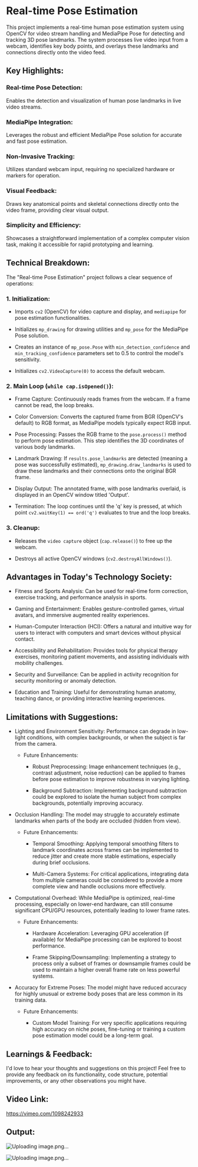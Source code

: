 # Real-time Pose Estimation

This project implements a real-time human pose estimation system using OpenCV for video stream handling and MediaPipe Pose for detecting and tracking 3D pose landmarks. The system processes live video input from a webcam, identifies key body points, and overlays these landmarks and connections directly onto the video feed.


## Key Highlights:

### Real-time Pose Detection:
Enables the detection and visualization of human pose landmarks in live video streams.

### MediaPipe Integration:
Leverages the robust and efficient MediaPipe Pose solution for accurate and fast pose estimation.

### Non-Invasive Tracking:
Utilizes standard webcam input, requiring no specialized hardware or markers for operation.

### Visual Feedback:
Draws key anatomical points and skeletal connections directly onto the video frame, providing clear visual output.

### Simplicity and Efficiency:
Showcases a straightforward implementation of a complex computer vision task, making it accessible for rapid prototyping and learning.

## Technical Breakdown:
The "Real-time Pose Estimation" project follows a clear sequence of operations:

### 1. Initialization:

* Imports `cv2` (OpenCV) for video capture and display, and `mediapipe` for pose estimation functionalities.

* Initializes `mp_drawing` for drawing utilities and `mp_pose` for the MediaPipe Pose solution.

* Creates an instance of `mp_pose.Pose` with `min_detection_confidence` and `min_tracking_confidence` parameters set to 0.5 to control the model's sensitivity.

* Initializes `cv2.VideoCapture(0)` to access the default webcam.

### 2. Main Loop (`while cap.isOpened()`):

* Frame Capture: Continuously reads frames from the webcam. If a frame cannot be read, the loop breaks.

* Color Conversion: Converts the captured frame from BGR (OpenCV's default) to RGB format, as MediaPipe models typically expect RGB input.

* Pose Processing: Passes the RGB frame to the `pose.process()` method to perform pose estimation. This step identifies the 3D coordinates of various body landmarks.

* Landmark Drawing: If `results.pose_landmarks` are detected (meaning a pose was successfully estimated), `mp_drawing.draw_landmarks` is used to draw these landmarks and their connections onto the original BGR frame.

* Display Output: The annotated frame, with pose landmarks overlaid, is displayed in an OpenCV window titled 'Output'.

* Termination: The loop continues until the 'q' key is pressed, at which point `cv2.waitKey(1) == ord('q')` evaluates to true and the loop breaks.

### 3. Cleanup:
* Releases the `video capture` object (`cap.release()`) to free up the webcam.

* Destroys all active OpenCV windows (`cv2.destroyAllWindows()`).

## Advantages in Today's Technology Society:
* Fitness and Sports Analysis: Can be used for real-time form correction, exercise tracking, and performance analysis in sports.

* Gaming and Entertainment: Enables gesture-controlled games, virtual avatars, and immersive augmented reality experiences.

* Human-Computer Interaction (HCI): Offers a natural and intuitive way for users to interact with computers and smart devices without physical contact.

* Accessibility and Rehabilitation: Provides tools for physical therapy exercises, monitoring patient movements, and assisting individuals with mobility challenges.

* Security and Surveillance: Can be applied in activity recognition for security monitoring or anomaly detection.

* Education and Training: Useful for demonstrating human anatomy, teaching dance, or providing interactive learning experiences.

## Limitations with Suggestions:
* Lighting and Environment Sensitivity: Performance can degrade in low-light conditions, with complex backgrounds, or when the subject is far from the camera.

  * Future Enhancements:

    * Robust Preprocessing: Image enhancement techniques (e.g., contrast adjustment, noise reduction) can be applied to frames before pose estimation to improve robustness in varying lighting.

    * Background Subtraction: Implementing background subtraction could be explored to isolate the human subject from complex backgrounds, potentially improving accuracy.

* Occlusion Handling: The model may struggle to accurately estimate landmarks when parts of the body are occluded (hidden from view).

  * Future Enhancements:

    * Temporal Smoothing: Applying temporal smoothing filters to landmark coordinates across frames can be implemented to reduce jitter and create more stable estimations, especially during brief occlusions.

    * Multi-Camera Systems: For critical applications, integrating data from multiple cameras could be considered to provide a more complete view and handle occlusions more effectively.

* Computational Overhead: While MediaPipe is optimized, real-time processing, especially on lower-end hardware, can still consume significant CPU/GPU resources, potentially leading to lower frame rates.

  * Future Enhancements:

    * Hardware Acceleration: Leveraging GPU acceleration (if available) for MediaPipe processing can be explored to boost performance.

    * Frame Skipping/Downsampling: Implementing a strategy to process only a subset of frames or downsample frames could be used to maintain a higher overall frame rate on less powerful systems.

* Accuracy for Extreme Poses: The model might have reduced accuracy for highly unusual or extreme body poses that are less common in its training data.

  * Future Enhancements:

    * Custom Model Training: For very specific applications requiring high accuracy on niche poses, fine-tuning or training a custom pose estimation model could be a long-term goal.

## Learnings & Feedback:
I'd love to hear your thoughts and suggestions on this project! Feel free to provide any feedback on its functionality, code structure, potential improvements, or any other observations you might have.

## Video Link:
https://vimeo.com/1098242933

## Output:
![Uploading image.png…]()

![Uploading image.png…]()


